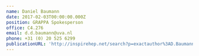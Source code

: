 ```yaml
---
name: Daniel Baumann
date: 2017-02-03T00:00:00.000Z
position: GRAPPA Spokesperson
office: C4.276
email: d.d.baumann@uva.nl
phone: +31 (0) 20 525 6299
publicationURL: 'http://inspirehep.net/search?p=exactauthor%3AD.Baumann.2+'
---
```

